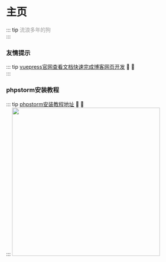 # 主页
::: tip  <span style="color:#999;font-weight: initial;">流浪多年的狗</span>
 &ensp;                     				  
:::
### 友情提示
::: tip <span style="color:#999;font-weight: initial;"><a href="http://caibaojian.com/vuepress/">vuepress官网查看文档快速完成博客网页开发</a></span> 🎉 💯
&ensp;                     				  
:::
### phpstorm安装教程
::: tip <span style="color:#999;font-weight: initial;"><a href="https://blog.csdn.net/zff980320/article/details/88971296">phpstorm安装教程地址</a></span> 🎉 💯
&ensp;                     				  
:::
<img src="man.jpg" style="width:400px"/>